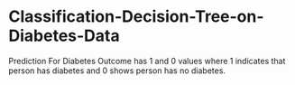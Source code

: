 # Classification-Decision-Tree-on-Diabetes-Data
Prediction For Diabetes Outcome has 1 and 0 values where 1 indicates that person has diabetes and 0 shows person has no diabetes.
